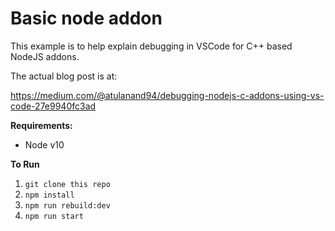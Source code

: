 # Basic node addon

This example is to help explain debugging in VSCode for C++ based NodeJS addons.

The actual blog post is at: 

https://medium.com/@atulanand94/debugging-nodejs-c-addons-using-vs-code-27e9940fc3ad

**Requirements:**

- Node v10

**To Run**

1. `git clone this repo`
2. `npm install`
3. `npm run rebuild:dev`
4. `npm run start`

